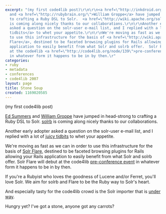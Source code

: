 ```yaml
---
excerpt: "(my first code4lib post)\r\n\r\n<a href=\"http://inkdroid.org\">Ed Summers</a>
  and <a href=\"http://rubybrain.org/\">William Groppe</a> have jumped in head-strong
  to crafting a Ruby DSL to Solr.  <a href=\"http://wiki.apache.org/solr/solrb\">solrb</a>
  is coming along nicely thanks to our collaborations.\r\n\r\nAnother early adopter
  asked a question on the solr-user e-mail list, and I replied with a lot of  <a href=\"http://www.nabble.com/Faceted-search-problem-tf3025078.html\">juicy
  tidbits</a> to whet your appetite.\r\n\r\nWe're moving as fast as we can in order
  to use this infrastructure for the basis of <a href=\"http://wiki.apache.org/solr/Flare\">Solr
  Flare</a>, destined to be faceted browsing plugins for Rails allowing your Rails
  application to easily benefit from what Solr and solrb offer.  Solr Flare will debut
  at the code4lib <a href=\"http://code4lib.org/node/139\">pre-conference event</a>
  in whatever form it happens to be in by then.\r"
categories:
- ruby
- metadata
- conferences
- code4lib 2007
layout: page
title: Stone Soup
created: 1169020585
---
```

(my first code4lib post)

<a href="http://inkdroid.org">Ed Summers</a> and <a href="http://rubybrain.org/">William Groppe</a> have jumped in head-strong to crafting a Ruby DSL to Solr.  <a href="http://wiki.apache.org/solr/solrb">solrb</a> is coming along nicely thanks to our collaborations.

Another early adopter asked a question on the solr-user e-mail list, and I replied with a lot of  <a href="http://www.nabble.com/Faceted-search-problem-tf3025078.html">juicy tidbits</a> to whet your appetite.

We're moving as fast as we can in order to use this infrastructure for the basis of <a href="http://wiki.apache.org/solr/Flare">Solr Flare</a>, destined to be faceted browsing plugins for Rails allowing your Rails application to easily benefit from what Solr and solrb offer.  Solr Flare will debut at the code4lib <a href="http://code4lib.org/node/139">pre-conference event</a> in whatever form it happens to be in by then.

If you're a Rubyist who loves the goodness of Lucene and/or Ferret, you'll love Solr.  We aim for solrb and Flare to be the Ruby way to Solr's heart.

And especially tasty for the code4lib crowd is the Solr importer that is <a href="http://svn.apache.org/repos/asf/incubator/solr/trunk/client/ruby/solrb/examples/marc/marc_importer.rb">under way</a>.  

Hungry yet?  I've got a stone, anyone got any carrots?
